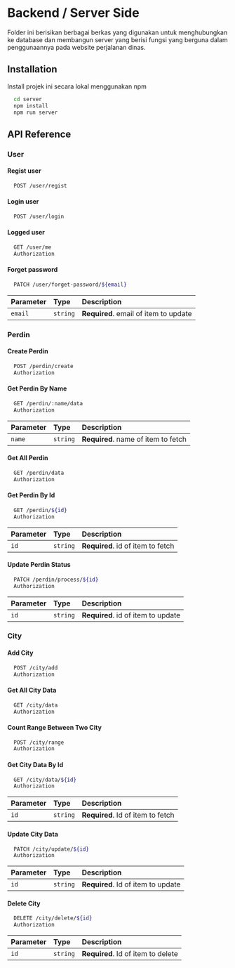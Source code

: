 # Backend / Server Side

Folder ini berisikan berbagai berkas yang digunakan untuk menghubungkan ke database dan membangun server yang berisi fungsi yang berguna dalam penggunaannya pada website perjalanan dinas.

## Installation

Install projek ini secara lokal menggunakan npm

```bash
  cd server
  npm install
  npm run server
```

## API Reference

### User

#### Regist user

```bash
  POST /user/regist
```

#### Login user

```bash
  POST /user/login
```

#### Logged user

```bash
  GET /user/me
  Authorization
```

#### Forget password

```bash
  PATCH /user/forget-password/${email}
```

| Parameter | Type     | Description                           |
| :-------- | :------- | :------------------------------------ |
| `email`   | `string` | **Required**. email of item to update |

### Perdin

#### Create Perdin

```bash
  POST /perdin/create
  Authorization
```

#### Get Perdin By Name

```bash
  GET /perdin/:name/data
  Authorization
```

| Parameter | Type     | Description                         |
| :-------- | :------- | :---------------------------------- |
| `name`    | `string` | **Required**. name of item to fetch |

#### Get All Perdin

```bash
  GET /perdin/data
  Authorization
```

#### Get Perdin By Id

```bash
  GET /perdin/${id}
  Authorization
```

| Parameter | Type     | Description                       |
| :-------- | :------- | :-------------------------------- |
| `id`      | `string` | **Required**. id of item to fetch |

#### Update Perdin Status

```bash
  PATCH /perdin/process/${id}
  Authorization
```

| Parameter | Type     | Description                        |
| :-------- | :------- | :--------------------------------- |
| `id`      | `string` | **Required**. id of item to update |

### City

#### Add City

```bash
  POST /city/add
  Authorization
```

#### Get All City Data

```bash
  GET /city/data
  Authorization
```

#### Count Range Between Two City

```bash
  POST /city/range
  Authorization
```

#### Get City Data By Id

```bash
  GET /city/data/${id}
  Authorization
```

| Parameter | Type     | Description                       |
| :-------- | :------- | :-------------------------------- |
| `id`      | `string` | **Required**. Id of item to fetch |

#### Update City Data

```bash
  PATCH /city/update/${id}
  Authorization
```

| Parameter | Type     | Description                        |
| :-------- | :------- | :--------------------------------- |
| `id`      | `string` | **Required**. Id of item to update |

#### Delete City

```bash
  DELETE /city/delete/${id}
  Authorization
```

| Parameter | Type     | Description                        |
| :-------- | :------- | :--------------------------------- |
| `id`      | `string` | **Required**. Id of item to delete |
